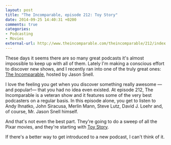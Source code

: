 ```yaml
---
layout: post
title: "The Incomparable, episode 212: Toy Story"
date: 2014-09-25 14:40:31 +0200
comments: true
categories: 
- Podcasting
- Movies
external-url: http://www.theincomparable.com/theincomparable/212/index.php
---
```


These days it seems there are so many great podcasts it's almost impossible to keep up with all of them. Lately I'm making a conscious effort to discover new shows, and I recently ran into one of the truly great ones: [The Incomparable](http://www.theincomparable.com/theincomparable/), hosted by Jason Snell. 

I love the feeling you get when you discover something really awesome —and popular!— that you had no idea even existed. At episode 212, The Incomparable is a veteran show and it features some of the very best podcasters on a regular basis. In this episode alone, you get to listen to Andy Ihnatko, John Siracusa, Merlin Mann, Steve Lutz, David J. Loehr and, of course, Mr. Jason Snell himself.

And that's not even the best part. They're going to do a sweep of all the Pixar movies, and they're starting with [Toy Story](http://www.imdb.com/title/tt0114709/).

If there's a better way to get introduced to a new podcast, I can't think of it.